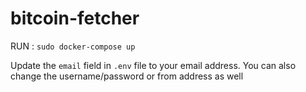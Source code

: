# bitcoin-fetcher

RUN : `sudo docker-compose up`

Update the `email` field in `.env` file to your email address. You can 
also change the username/password or from address as well